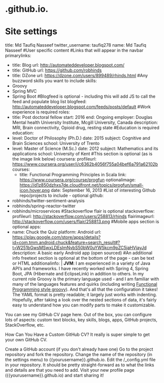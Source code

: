 # .github.io.
# Site settings
title: Md Taufiq Nasseef
twitter_username: taufiq278
name: Md Taufiq Nasseef
#User specific content
#Links that will appear in the navbar
primarylinks:
 - title: Blog
   url: http://automateddeveloper.blogspot.com/
 - title: GitHub
   url: https://github.com/robhinds
 - title: DZone
   url: https://dzone.com/users/899489/rhinds.html
#Any buzzword skills you want to include
skills:
 - Groovy
 - Spring MVC
 - Spring Boot
#Blogfeed is optional - including this will add JS to call the feed and populate blog list
blogfeed: http://automateddeveloper.blogspot.com/feeds/posts/default
#Work experience is required
roles:
 - title: Post doctoral fellow
   start: 2016
   end: Ongoing
   employer: Douglas Mental health University Institute, Mcgill University, Canada
   description: MRI, Brain connectivity, Opioid drug, resting state
#Education is required
education:
 - level: Doctor of Philosophy (Ph.D.)
   date: 2015
   subject: Cognitive and Brain Sciences
   school: University of Trento
 - level: Master of Science (M.Sc.)
   date: 2012
   subject: Mathematics and its applications
   school: University of Kent
#This section is optional (as is the image link below)
coursera:
   profileurl: https://www.coursera.org/user/i/c6362b4056f755a04bef6a791a62102b
   courses:
    - title: Functional Programming Principles in Scala
      link: https://www.coursera.org/course/progfun
      optionalimage: https://d1z850dzhxs7de.cloudfront.net/topics/progfun/small-icon.hover.png
      date: September 16, 2013
#List of interesting Github repo/projects to include - optional
github:
 - robhinds/twitter-sentiment-analysis
 - robhinds/spring-reactor-twitter
 - robhinds/microservices
#Stackoverflow flair is optional
stackoverflow:
   profileurl: http://stackoverflow.com/users/258813/rhinds
   flairimageurl: http://stackoverflow.com/users/flair/258813.png
#Mobile apps section is optional
apps:
 - name: Chuck the Quiz
   platform: Android
   url: https://play.google.com/store/apps/details?id=com.tmm.android.chuck&feature=search_result#?t=W251bGwsMSwxLDEsImNvbS50bW0uYW5kcm9pZC5jaHVjayJd
   description: A basic early Android app (open sourced)
#An additional info freetext section is optional at the bottom of the page - can be text or HTML
additionalinfo: |
   <strong>JVM</strong>: I am experienced in a variety of Java API’s and frameworks. I have recently worked with Spring 4, Spring Boot, JPA (Hibernate and EclipseLink) in addition to others.  In my current role Groovy is the primary language used - and I am familiar with many of the languages features and quirks (including writing <a target='_blank' href="https://dzone.com/articles/functional-programming-groovy">Functional Programming style groovy</a>).
And that's all that the configuration it takes! The YAML format is pretty readable; it largely just works with indenting. Hopefully, after taking a look over the nested sections of data, it's fairly easy to understand how you can modify parts to make it customizable.

You can see my GitHub CV page here. Out of the box, you can configure lots of aspects: custom text blocks, key skills, blogs, apps, GitHub projects, StackOverflow, etc.

How Can You Have a Custom GitHub CV?
It really is super simple to get your own GitHub CV.

Create a GitHub account (if you don't already have one)
Go to the project repository and fork the repository.
Change the name of the repository (in the settings menu) to {{yourusername}}.github.io.
Edit the /_config.yml file in your repository. It should be pretty straight-forward as to what the links and details are that you need to add.
Visit your new profile page ({{yourusername}}.github.io) and start sharing it!
